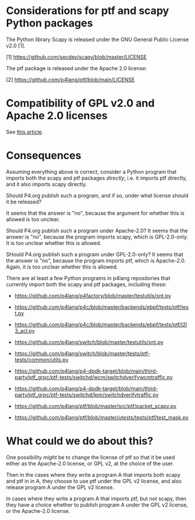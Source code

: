 # Considerations for ptf and scapy Python packages

The Python library Scapy is released under the GNU General Public
License v2.0 [1].

[1] https://github.com/secdev/scapy/blob/master/LICENSE


The ptf package is released under the Apache 2.0 license:

[2] https://github.com/p4lang/ptf/blob/main/LICENSE



# Compatibility of GPL v2.0 and Apache 2.0 licenses

See [this article](apache-and-gpl-v2-licenses.md).


# Consequences

Assuming everything above is correct, consider a Python program that
imports both the scapy and ptf packages _directly_, i.e. it imports
ptf directly, and it also imports scapy directly.

Should P4.org publish such a program, and if so, under what license
should it be released?

It seems that the answer is "no", because the argument for whether
this is allowed is too unclear.

Should P4.org publish such a program under Apache-2.0?  It seems
that the answer is "no", because the program imports scapy, which is
GPL-2.0-only.  It is too unclear whether this is allowed.

SHould P4.org publish such a program under GPL-2.0-only?  It seems
that the answer is "no", because the program imports ptf, which is
Apache-2.0.  Again, it is too unclear whether this is allowed.

There are at least a few Python programs in p4lang repositories that
currently import both the scapy and ptf packages, including these:

+ https://github.com/p4lang/p4factory/blob/master/testutils/xnt.py

+ https://github.com/p4lang/p4c/blob/master/backends/ebpf/tests/ptf/test.py
+ https://github.com/p4lang/p4c/blob/master/backends/ebpf/tests/ptf/l2l3_acl.py

+ https://github.com/p4lang/switch/blob/master/testutils/xnt.py
+ https://github.com/p4lang/switch/blob/master/tests/ptf-tests/common/utils.py

+ https://github.com/p4lang/p4-dpdk-target/blob/main/third-party/ptf_grpc/ptf-tests/switchd/wcm/switchdverifywcmtraffic.py
+ https://github.com/p4lang/p4-dpdk-target/blob/main/third-party/ptf_grpc/ptf-tests/switchd/lpm/switchdverifytraffic.py

+ https://github.com/p4lang/ptf/blob/master/src/ptf/packet_scapy.py
+ https://github.com/p4lang/ptf/blob/master/utests/tests/ptf/test_mask.py


# What could we do about this?

One possibility _might_ be to change the license of ptf so that it be
used either as the Apache-2.0 license, or GPL v2, at the choice of the
user.

Then in the cases where they write a program A that imports both scapy
and ptf in in A, they choose to use ptf under the GPL v2 license, and
also release program A under the GPL v2 license.

In cases where they write a program A that imports ptf, but not scapy,
then they have a choice whether to publish program A under the GPL v2
license, or the Apache-2.0 license.
